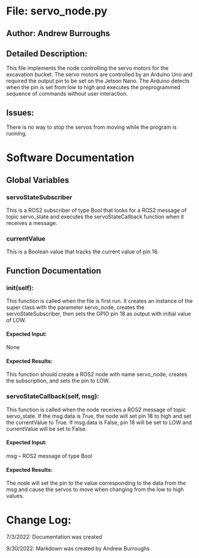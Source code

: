 # File: servo_node.py
## Author: Andrew Burroughs
## Detailed Description: 
This file implements the node controlling the servo motors for the excavation bucket.  The servo motors are controlled by an Arduino Uno and required the output pin to be set on the Jetson Nano.  The Arduino detects when the pin is set from low to high and executes the preprogrammed sequence of commands without user interaction.

## Issues:
There is no way to stop the servos from moving while the program is running.

# Software Documentation
## Global Variables
### **servoStateSubscriber**
This is a ROS2 subscriber of type Bool that looks for a ROS2 message of topic servo_state and executes the servoStateCallback function when it receives a message.

### **currentValue**
This is a Boolean value that tracks the current value of pin 18.

## Function Documentation
### **__init__**(self):
This function is called when the file is first run.  It creates an instance of the super class with the parameter servo_node, creates the servoStateSubscriber, then sets the GPIO pin 18 as output with initial value of LOW.
#### Expected Input:
None
#### Expected Results:
This function should create a ROS2 node with name servo_node, creates the subscription, and sets the pin to LOW.

### **servoStateCallback**(self, msg):
This function is called when the node receives a ROS2 message of topic servo_state.  If the msg.data is True, the node will set pin 18 to high and set the currentValue to True.  If msg.data is False, pin 18 will be set to LOW and currentValue will be set to False.
#### Expected Input:
msg – ROS2 message of type Bool
#### Expected Results:
The node will set the pin to the value corresponding to the data from the msg and cause the servos to move when changing from the low to high values.


# Change Log:
7/3/2022: Documentation was created

9/30/2022: Markdown was created by Andrew Burroughs